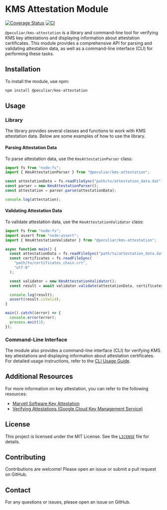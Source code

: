 # KMS Attestation Module

[![Coverage Status](https://coveralls.io/repos/github/PeculiarVentures/kms-attestation/badge.svg?branch=main)](https://coveralls.io/github/PeculiarVentures/kms-attestation?branch=main)
[![CI](https://github.com/PeculiarVentures/kms-attestation/actions/workflows/ci.yml/badge.svg)](https://github.com/PeculiarVentures/kms-attestation/actions/workflows/ci.yml)

`@peculiar/kms-attestation` is a library and command-line tool for verifying KMS key attestations and displaying information about attestation certificates. This module provides a comprehensive API for parsing and validating attestation data, as well as a command-line interface (CLI) for performing these tasks.

## Installation

To install the module, use npm:

```bash
npm install @peculiar/kms-attestation
```

## Usage

### Library

The library provides several classes and functions to work with KMS attestation data. Below are some examples of how to use the library.

#### Parsing Attestation Data

To parse attestation data, use the `KmsAttestationParser` class:

```ts
import fs from "node:fs";
import { KmsAttestationParser } from "@peculiar/kms-attestation";

const attestationData = fs.readFileSync("path/to/attestation_data.dat");
const parser = new KmsAttestationParser();
const attestation = parser.parse(attestationData);

console.log(attestation);
```

#### Validating Attestation Data

To validate attestation data, use the `KmsAttestationValidator` class:

```ts
import fs from "node:fs";
import assert from "node:assert";
import { KmsAttestationValidator } from "@peculiar/kms-attestation";

async function main() {
  const attestationData = fs.readFileSync("path/to/attestation_data.dat");
  const certificates = fs.readFileSync(
    "path/to/certificates_chain.crt",
    "utf-8"
  );

  const validator = new KmsAttestationValidator();
  const result = await validator.validate(attestationData, certificates);

  console.log(result);
  assert(result.isValid);
}

main().catch((error) => {
  console.error(error);
  process.exit(1);
});
```

### Command-Line Interface

The module also provides a command-line interface (CLI) for verifying KMS key attestations and displaying information about attestation certificates. For detailed usage instructions, refer to the [CLI Usage Guide](CLI_USAGE.md).

## Additional Resources

For more information on key attestation, you can refer to the following resources:

- [Marvell Software Key Attestation](https://cn.marvell.com/products/security-solutions/nitrox-hs-adapters/software-key-attestation.html)
- [Verifying Attestations (Google Cloud Key Management Service)](https://cloud.google.com/kms/docs/attest-key)

## License

This project is licensed under the MIT License. See the [`LICENSE`](LICENSE) file for details.

## Contributing

Contributions are welcome! Please open an issue or submit a pull request on GitHub.

## Contact

For any questions or issues, please open an issue on GitHub.
